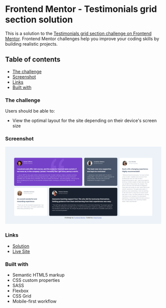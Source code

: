 # Frontend Mentor - Testimonials grid section solution

This is a solution to the [Testimonials grid section challenge on Frontend Mentor](https://www.frontendmentor.io/challenges/testimonials-grid-section-Nnw6J7Un7). Frontend Mentor challenges help you improve your coding skills by building realistic projects. 

## Table of contents

  - [The challenge](#the-challenge)
  - [Screenshot](#screenshot)
  - [Links](#links)
  - [Built with](#built-with)


### The challenge

Users should be able to:

- View the optimal layout for the site depending on their device's screen size

### Screenshot

![](./images/screenshot.png)

### Links

- [Solution](https://github.com/vimalkmr816/testimonials-grid-section-main)
- [Live Site](https://vimalkmr816.github.io/testimonials-grid-section-main/)

### Built with

- Semantic HTML5 markup
- CSS custom properties
- SASS 
- Flexbox
- CSS Grid
- Mobile-first workflow
 
